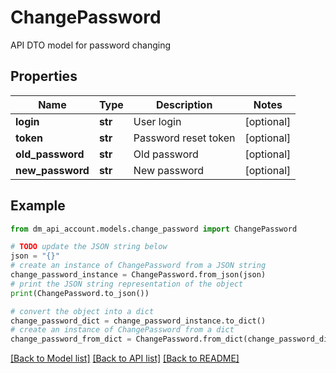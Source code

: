 # ChangePassword

API DTO model for password changing

## Properties

Name | Type | Description | Notes
------------ | ------------- | ------------- | -------------
**login** | **str** | User login | [optional] 
**token** | **str** | Password reset token | [optional] 
**old_password** | **str** | Old password | [optional] 
**new_password** | **str** | New password | [optional] 

## Example

```python
from dm_api_account.models.change_password import ChangePassword

# TODO update the JSON string below
json = "{}"
# create an instance of ChangePassword from a JSON string
change_password_instance = ChangePassword.from_json(json)
# print the JSON string representation of the object
print(ChangePassword.to_json())

# convert the object into a dict
change_password_dict = change_password_instance.to_dict()
# create an instance of ChangePassword from a dict
change_password_from_dict = ChangePassword.from_dict(change_password_dict)
```
[[Back to Model list]](../README.md#documentation-for-models) [[Back to API list]](../README.md#documentation-for-api-endpoints) [[Back to README]](../README.md)


